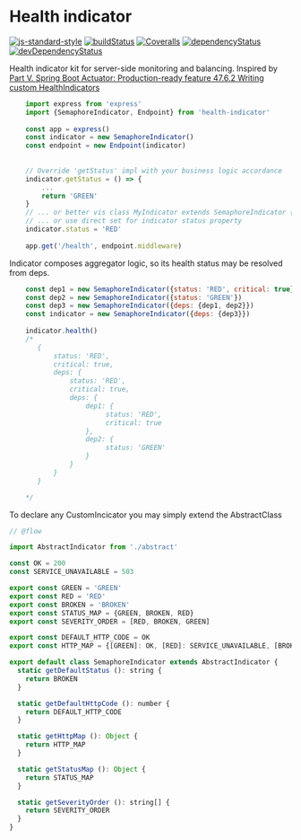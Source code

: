 # Health indicator

[![js-standard-style](https://img.shields.io/badge/code%20style-standard-brightgreen.svg)](http://standardjs.com)
[![buildStatus](https://img.shields.io/travis/qiwi/health-indicator.svg?maxAge=1000&branch=master)](https://travis-ci.org/qiwi/health-indicator)
[![Coveralls](https://img.shields.io/coveralls/qiwi/health-indicator.svg?maxAge=1000)](https://coveralls.io/github/qiwi/health-indicator)
[![dependencyStatus](https://img.shields.io/david/qiwi/health-indicator.svg?maxAge=1000)](https://david-dm.org/qiwi/health-indicator)
[![devDependencyStatus](https://img.shields.io/david/dev/qiwi/health-indicator.svg?maxAge=1000)](https://david-dm.org/qiwi/health-indicator)


Health indicator kit for server-side monitoring and balancing.
Inspired by [Part V. Spring Boot Actuator: Production-ready feature 47.6.2 Writing custom HealthIndicators](https://docs.spring.io/spring-boot/docs/current/reference/html/production-ready-endpoints.html)

```javascript
    import express from 'express'
    import {SemaphoreIndicator, Endpoint} from 'health-indicator'
    
    const app = express()
    const indicator = new SemaphoreIndicator()
    const endpoint = new Endpoint(indicator)
    
    
    // Override 'getStatus' impl with your business logic accordance
    indicator.getStatus = () => {
        ...
        return 'GREEN'
    }
    // ... or better vis class MyIndicator extends SemaphoreIndicator {...}
    // ... or use direct set for indicator status property
    indicator.status = 'RED'
    
    app.get('/health', endpoint.middleware)  
```

Indicator composes aggregator logic, so its health status may be resolved from deps.
```javascript
    const dep1 = new SemaphoreIndicator({status: 'RED', critical: true})
    const dep2 = new SemaphoreIndicator({status: 'GREEN'})
    const dep3 = new SemaphoreIndicator({deps: {dep1, dep2}})
    const indicator = new SemaphoreIndicator({deps: {dep3}})
    
    indicator.health()
    /*
       {
           status: 'RED',
           critical: true,
           deps: {
               status: 'RED',
               critical: true,
               deps: {
                   dep1: {
                        status: 'RED',
                        critical: true
                   },
                   dep2: {
                        status: 'GREEN'
                   }
               }
           }       
       }

    */
```

To declare any CustomIncicator you may simply extend the AbstractClass
```javascript
// @flow

import AbstractIndicator from './abstract'

const OK = 200
const SERVICE_UNAVAILABLE = 503

export const GREEN = 'GREEN'
export const RED = 'RED'
export const BROKEN = 'BROKEN'
export const STATUS_MAP = {GREEN, BROKEN, RED}
export const SEVERITY_ORDER = [RED, BROKEN, GREEN]

export const DEFAULT_HTTP_CODE = OK
export const HTTP_MAP = {[GREEN]: OK, [RED]: SERVICE_UNAVAILABLE, [BROKEN]: SERVICE_UNAVAILABLE}

export default class SemaphoreIndicator extends AbstractIndicator {
  static getDefaultStatus (): string {
    return BROKEN
  }

  static getDefaultHttpCode (): number {
    return DEFAULT_HTTP_CODE
  }

  static getHttpMap (): Object {
    return HTTP_MAP
  }

  static getStatusMap (): Object {
    return STATUS_MAP
  }

  static getSeverityOrder (): string[] {
    return SEVERITY_ORDER
  }
}

```